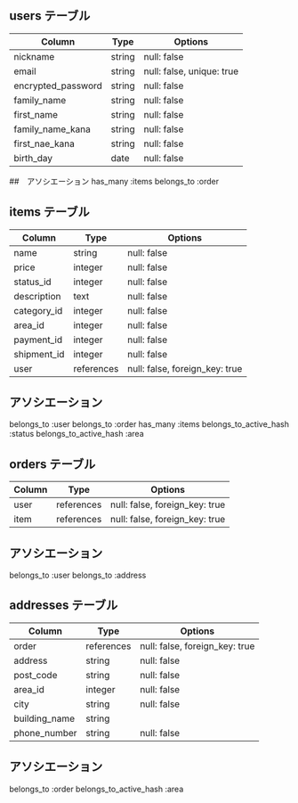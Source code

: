 ## users テーブル

| Column             | Type   | Options                   |
| ------------------ | ------ | ------------------------- |
| nickname           | string | null: false               |
| email              | string | null: false, unique: true |
| encrypted_password | string | null: false               |
| family_name        | string | null: false               |
| first_name         | string | null: false               |
| family_name_kana   | string | null: false               |
| first_nae_kana     | string | null: false               |
| birth_day          | date   | null: false               |

##　アソシエーション
has_many :items
belongs_to :order

## items テーブル

| Column       | Type        | Options                        |
| ------------ | ----------- | ------------------------------ |
| name         | string      | null: false                    |
| price        | integer     | null: false                    |
| status_id    | integer     | null: false                    |
| description  | text        | null: false                    |
| category_id  | integer     | null: false                    |
| area_id      | integer     | null: false                    |
| payment_id   | integer     | null: false                    |
| shipment_id  | integer     | null: false                    |
| user         | references  | null: false, foreign_key: true |

## アソシエーション
belongs_to :user
belongs_to :order
has_many :items
belongs_to_active_hash :status
belongs_to_active_hash :area


## orders テーブル

| Column       | Type       | Options                        |
| ------------ | ---------- | ------------------------------ |
| user      | references | null: false, foreign_key: true |
| item      | references | null: false, foreign_key: true |


## アソシエーション
belongs_to :user
belongs_to :address

## addresses テーブル

| Column            | Type       | Options                        |
| ----------------- | ---------- | ------------------------------ |
| order             | references | null: false, foreign_key: true |
| address           | string     | null: false                    |
| post_code         | string     | null: false                    |
| area_id           | integer    | null: false                    |
| city              | string     | null: false                    |
| building_name     | string     | 
| phone_number      | string     | null: false                    |

## アソシエーション
belongs_to :order
belongs_to_active_hash :area



